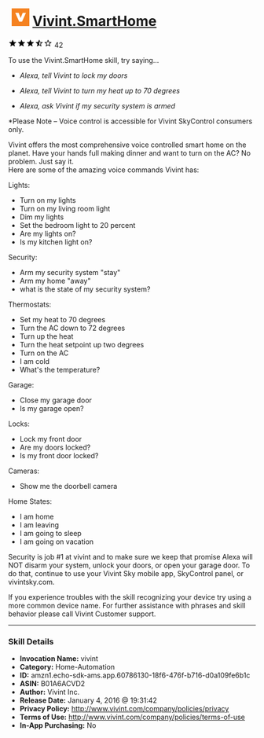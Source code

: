 # &nbsp;<img src="skill_icon" alt="Vivint.SmartHome icon" width="36"> [Vivint.SmartHome](http://alexa.amazon.com/#skills/amzn1.echo-sdk-ams.app.60786130-18f6-476f-b716-d0a109fe6b1c)
![3.4 stars](../../images/ic_star_black_18dp_1x.png)![3.4 stars](../../images/ic_star_black_18dp_1x.png)![3.4 stars](../../images/ic_star_black_18dp_1x.png)![3.4 stars](../../images/ic_star_half_black_18dp_1x.png)![3.4 stars](../../images/ic_star_border_black_18dp_1x.png) 42

To use the Vivint.SmartHome skill, try saying...

* *Alexa, tell Vivint to lock my doors*

* *Alexa, tell Vivint to turn my heat up to 70 degrees*

* *Alexa, ask Vivint if my security system is armed*

*Please Note – Voice control is accessible for Vivint SkyControl consumers only. 
 
Vivint offers the most comprehensive voice controlled smart home on the planet. Have your hands full making dinner and want to turn on the AC?  No problem.  Just say it.    
Here are some of the amazing voice commands Vivint has:
 
Lights:
* Turn on my lights
* Turn on my living room light
* Dim my lights
* Set the bedroom light to 20 percent
* Are my lights on?
* Is my kitchen light on?

Security:
* Arm my security system "stay"
* Arm my home "away"
* what is the state of my security system?

Thermostats:
* Set my heat to 70 degrees
* Turn the AC down to 72 degrees
* Turn up the heat
* Turn the heat setpoint up two degrees
* Turn on the AC
* I am cold
* What's the temperature?

Garage:
* Close my garage door
* Is my garage open?

Locks:
* Lock my front door
* Are my doors locked?
* Is my front door locked?

Cameras:
* Show me the doorbell camera

Home States:
* I am home
* I am leaving
* I am going to sleep
* I am going on vacation

Security is job #1 at vivint and to make sure we keep that promise Alexa will NOT disarm your system, unlock your doors, or open your garage door.  To do that, continue to use your Vivint Sky mobile app, SkyControl panel, or vivintsky.com.

If you experience troubles with the skill recognizing your device try using a more common device name. For further assistance with phrases and skill behavior please call Vivint Customer support.

***

### Skill Details

* **Invocation Name:** vivint
* **Category:** Home-Automation
* **ID:** amzn1.echo-sdk-ams.app.60786130-18f6-476f-b716-d0a109fe6b1c
* **ASIN:** B01A6ACVD2
* **Author:** Vivint Inc.
* **Release Date:** January 4, 2016 @ 19:31:42
* **Privacy Policy:** http://www.vivint.com/company/policies/privacy
* **Terms of Use:** http://www.vivint.com/company/policies/terms-of-use
* **In-App Purchasing:** No
